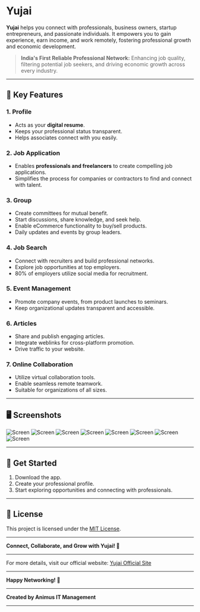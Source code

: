 # Yujai

**Yujai** helps you connect with professionals, business owners, startup entrepreneurs, and passionate individuals. It empowers you to gain experience, earn income, and work remotely, fostering professional growth and economic development.

> **India's First Reliable Professional Network:** Enhancing job quality, filtering potential job seekers, and driving economic growth across every industry.

---

## 🚀 **Key Features**

### **1. Profile**
- Acts as your **digital resume**.
- Keeps your professional status transparent.
- Helps associates connect with you easily.

### **2. Job Application**
- Enables **professionals and freelancers** to create compelling job applications.
- Simplifies the process for companies or contractors to find and connect with talent.

### **3. Group**
- Create committees for mutual benefit.
- Start discussions, share knowledge, and seek help.
- Enable eCommerce functionality to buy/sell products.
- Daily updates and events by group leaders.

### **4. Job Search**
- Connect with recruiters and build professional networks.
- Explore job opportunities at top employers.
- 80% of employers utilize social media for recruitment.

### **5. Event Management**
- Promote company events, from product launches to seminars.
- Keep organizational updates transparent and accessible.

### **6. Articles**
- Share and publish engaging articles.
- Integrate weblinks for cross-platform promotion.
- Drive traffic to your website.

### **7. Online Collaboration**
- Utilize virtual collaboration tools.
- Enable seamless remote teamwork.
- Suitable for organizations of all sizes.

---

## 🖥️ **Screenshots**
![Screen](assets/yujai-ss0.jpg)
![Screen](assets/yujai-ss1.jpg)
![Screen](assets/yujai-ss2.jpg)
![Screen](assets/yujai-ss3.jpg)
![Screen](assets/yujai-ss4.jpg)
![Screen](assets/yujai-ss5.jpg)
![Screen](assets/yujai-ss6.jpg)
![Screen](assets/yujai-ss7.jpg)

---

## 📲 **Get Started**
1. Download the app.
2. Create your professional profile.
3. Start exploring opportunities and connecting with professionals.

---

## 📄 **License**
This project is licensed under the [MIT License](LICENSE).

---

**Connect, Collaborate, and Grow with Yujai! 🌟**

---

For more details, visit our official website: [Yujai Official Site](#)

---

**Happy Networking! 👥**

---

**Created by Animus IT Management**

---
